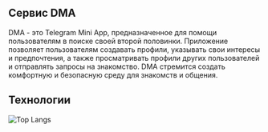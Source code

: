 ## Сервис DMA
DMA - это Telegram Mini App, предназначенное для помощи пользователям в поиске своей второй половинки.  Приложение позволяет пользователям создавать профили, указывать свои интересы и предпочтения, а также просматривать профили других пользователей и отправлять запросы на знакомство.  DMA стремится создать комфортную и безопасную среду для знакомств и общения.


## Технологии

![Top Langs](https://github-readme-stats.vercel.app/api/top-langs/?username=myusername&hide=javascript,css,scss,html,ruby&theme=tokyonight)
